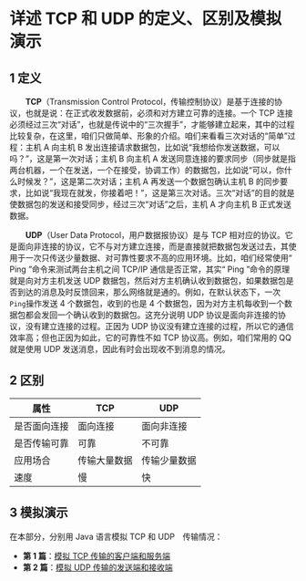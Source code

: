 # 详述 TCP 和 UDP 的定义、区别及模拟演示

1 定义
----
　　**TCP**（Transmission Control Protocol，传输控制协议）是基于连接的协议，也就是说：在正式收发数据前，必须和对方建立可靠的连接。一个 TCP 连接必须经过三次“对话”，也就是传说中的“三次握手”，才能够建立起来，其中的过程比较复杂，在这里，咱们只做简单、形象的介绍。咱们来看看三次对话的“简单”过程：主机 A 向主机 B 发出连接请求数据包，比如说“我想给你发送数据，可以吗？”，这是第一次对话；主机 B 向主机 A 发送同意连接的要求同步（同步就是指两台机器，一个在发送，一个在接受，协调工作）的数据包，比如说“可以，你什么时候发？”，这是第二次对话；主机 A 再发送一个数据包确认主机 B 的同步要求，比如说“我现在就发，你接着吧！”，这是第三次对话。三次“对话”的目的就是使数据包的发送和接受同步，经过三次“对话”之后，主机 A 才向主机 B 正式发送数据。

　　**UDP**（User Data Protocol，用户数据报协议）是与 TCP 相对应的协议。它是面向非连接的协议，它不与对方建立连接，而是直接就把数据包发送过去，其使用于一次只传送少量数据、对可靠性要求不高的应用环境。比如，咱们经常使用“ Ping ”命令来测试两台主机之间 TCP/IP 通信是否正常，其实“ Ping ”命令的原理就是向对方主机发送 UDP 数据包，然后对方主机确认收到数据包，如果数据包是否到达的消息及时反馈回来，那么网络就是通的。例如，在默认状态下，一次`Ping`操作发送 4 个数据包，收到的也是 4 个数据包，因为对方主机每收到一个数据包都会发回一个确认收到的数据包。这充分说明 UDP 协议是面向非连接的协议，没有建立连接的过程。正因为 UDP 协议没有建立连接的过程，所以它的通信效率高；但也正因为如此，它的可靠性不如 TCP 协议高。例如，咱们常用的 QQ 就是使用 UDP 发送消息，因此有时会出现收不到消息的情况。


2 区别
----

|属性     | TCP  | UDP|
|-------- | ---|---|
|是否面向连接 | 面向连接 |   面向非连接|
|是否传输可靠    | 可靠|   不可靠|
|应用场合     | 传输大量数据|   传输少量数据|
|速度     | 慢|   快|


3 模拟演示
----

在本部分，分别用 Java 语言模拟 TCP 和 UDP　传输情况：

 - **第 1 篇**：[模拟 TCP 传输的客户端和服务端](https://github.com/guobinhit/cg-blog/blob/master/articles-of-blog/java-something/java-to-tcp.md)
 - **第 2 篇**：[模拟 UDP 传输的发送端和接收端](https://github.com/guobinhit/cg-blog/blob/master/articles-of-blog/java-something/java-to-udp.md)

